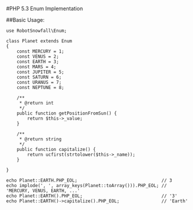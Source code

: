 #PHP 5.3 Enum Implementation

##Basic Usage:

    use RobotSnowfall\Enum;

    class Planet extends Enum
    {
        const MERCURY = 1;
        const VENUS = 2;
        const EARTH = 3;
        const MARS = 4;
        const JUPITER = 5;
        const SATURN = 6;
        const URANUS = 7;
        const NEPTUNE = 8;

        /**
         * @return int
         */
        public function getPositionFromSun() {
            return $this->_value;
        }

        /**
         * @return string
         */
        public function capitalize() {
            return ucfirst(strtolower($this->_name));
        }

    }

    echo Planet::EARTH.PHP_EOL;                                // 3
    echo implode(', ', array_keys(Planet::toArray())).PHP_EOL; // 'MERCURY, VENUS, EARTH, ...'
    echo Planet::EARTH().PHP_EOL;                              // '3'
    echo Planet::EARTH()->capitalize().PHP_EOL;                // 'Earth'
